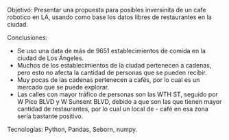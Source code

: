 Objetivó: Presentar una propuesta para posibles inversinita de un cafe robotico en LA, usando como base los datos libres de restaurantes en la ciudad. 

Conclusiones: 
- Se uso una data de más de 9651 establecimientos de comida en la ciudad de Los Ángeles. 
- Muchos de los establecimientos de la ciudad pertenecen a cadenas, pero esto no afecta la cantidad de personas que se pueden recibir. 
- Muy pocas de las cadenas pertenecen a cafés, por lo cual es un mercado que se puede explorar. 
- Las calles con mayor tráfico de personas son las WTH ST, seguido por W Pico BLVD y W Sunsent BLVD, debido a que son las que tienen mayor cantidad de restaurantes, por lo cual un local de - café en esa zona sería bastante positivo. 

Tecnologías: Python, Pandas, Seborn, numpy. 
